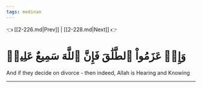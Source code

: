 ```yaml
---
tags: medinan
---
```


👈 [[2-226.md|Prev]] | [[2-228.md|Next]] 👉

# وَإِنۡ عَزَمُواْ ٱلطَّلَٰقَ فَإِنَّ ٱللَّهَ سَمِيعٌ عَلِيمٞ

And if they decide on divorce - then indeed, Allah is Hearing and Knowing

---

